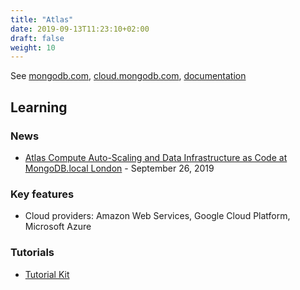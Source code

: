 ```yaml
---
title: "Atlas"
date: 2019-09-13T11:23:10+02:00
draft: false
weight: 10
---
```


See [mongodb.com](https://www.mongodb.com/cloud/atlas), [cloud.mongodb.com](https://cloud.mongodb.com), [documentation](https://docs.atlas.mongodb.com/)

## Learning

### News

- [Atlas Compute Auto-Scaling and Data Infrastructure as Code at MongoDB.local London](https://www.mongodb.com/blog/post/atlas-compute-autoscaling-data-infrastructure-as-code-and-more-at-mongodblocal-london) - September 26, 2019

### Key features

- Cloud providers: Amazon Web Services, Google Cloud Platform, Microsoft Azure

### Tutorials

- [Tutorial Kit](https://resources.mongodb.com/mongodb-atlas-tutorial-kit)

